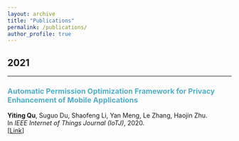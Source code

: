 ```yaml
---
layout: archive
title: "Publications"
permalink: /publications/
author_profile: true
---
```


## 2021
___

### <span style="color:#52ADC8">Automatic Permission Optimization Framework for Privacy Enhancement of Mobile Applications</span>
<b>Yiting Qu</b>, Suguo Du, Shaofeng Li, Yan Meng, Le Zhang, Haojin Zhu.\
In *IEEE Internet of Things Journal (IoTJ)*, 2020.\
[[Link](https://ieeexplore.ieee.org/abstract/document/9270036)]

